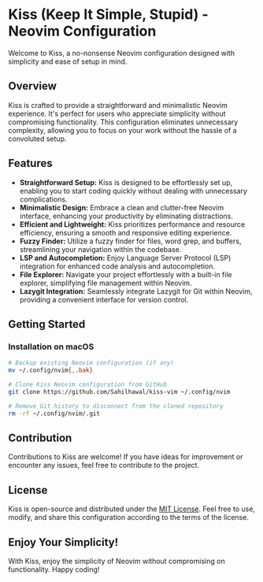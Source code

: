 # Kiss (Keep It Simple, Stupid) - Neovim Configuration

Welcome to Kiss, a no-nonsense Neovim configuration designed with simplicity and ease of setup in mind.

## Overview

Kiss is crafted to provide a straightforward and minimalistic Neovim experience. It's perfect for users who appreciate simplicity without compromising functionality. This configuration eliminates unnecessary complexity, allowing you to focus on your work without the hassle of a convoluted setup.

## Features

- **Straightforward Setup:** Kiss is designed to be effortlessly set up, enabling you to start coding quickly without dealing with unnecessary complications.
- **Minimalistic Design:** Embrace a clean and clutter-free Neovim interface, enhancing your productivity by eliminating distractions.
- **Efficient and Lightweight:** Kiss prioritizes performance and resource efficiency, ensuring a smooth and responsive editing experience.
- **Fuzzy Finder:** Utilize a fuzzy finder for files, word grep, and buffers, streamlining your navigation within the codebase.
- **LSP and Autocompletion:** Enjoy Language Server Protocol (LSP) integration for enhanced code analysis and autocompletion.
- **File Explorer:** Navigate your project effortlessly with a built-in file explorer, simplifying file management within Neovim.
- **Lazygit Integration:** Seamlessly integrate Lazygit for Git within Neovim, providing a convenient interface for version control.

## Getting Started

### Installation on macOS

```bash
# Backup existing Neovim configuration (if any)
mv ~/.config/nvim{,.bak}

# Clone Kiss Neovim configuration from GitHub
git clone https://github.com/Sahilhawal/kiss-vim ~/.config/nvim

# Remove Git history to disconnect from the cloned repository
rm -rf ~/.config/nvim/.git

```



## Contribution

Contributions to Kiss are welcome! If you have ideas for improvement or encounter any issues, feel free to contribute to the project.

## License

Kiss is open-source and distributed under the [MIT License](LICENSE). Feel free to use, modify, and share this configuration according to the terms of the license.

## Enjoy Your Simplicity!

With Kiss, enjoy the simplicity of Neovim without compromising on functionality. Happy coding!
